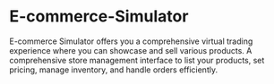 # E-commerce-Simulator
E-commerce Simulator offers you a comprehensive virtual trading experience where you can showcase and sell various products. A comprehensive store management interface to list your products, set pricing, manage inventory, and handle orders efficiently.
